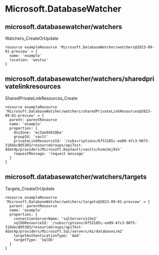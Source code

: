 # Microsoft.DatabaseWatcher

## microsoft.databasewatcher/watchers

Watchers_CreateOrUpdate
```bicep
resource exampleResource 'Microsoft.DatabaseWatcher/watchers@2023-09-01-preview' = {
  name: 'example'
  location: 'westus'
}
```

## microsoft.databasewatcher/watchers/sharedprivatelinkresources

SharedPrivateLinkResources_Create
```bicep
resource exampleResource 'Microsoft.DatabaseWatcher/watchers/sharedPrivateLinkResources@2023-09-01-preview' = {
  parent: parentResource 
  name: 'example'
  properties: {
    dnsZone: 'ec3ae9d410ba'
    groupId: 'vault'
    privateLinkResourceId: '/subscriptions/6f53185c-ea09-4fc3-9075-318dec805303/resourceGroups/apiTest-ddat4p/providers/Microsoft.KeyVault/vaults/kvmo3ej9ih'
    requestMessage: 'request message'
  }
}
```

## microsoft.databasewatcher/watchers/targets

Targets_CreateOrUpdate
```bicep
resource exampleResource 'Microsoft.DatabaseWatcher/watchers/targets@2023-09-01-preview' = {
  parent: parentResource 
  name: 'example'
  properties: {
    connectionServerName: 'sqlServero1ihe2'
    sqlDbResourceId: '/subscriptions/6f53185c-ea09-4fc3-9075-318dec805303/resourceGroups/apiTest-ddat4p/providers/Microsoft.Sql/servers/m1/databases/m2'
    targetAuthenticationType: 'Aad'
    targetType: 'SqlDb'
  }
}
```
